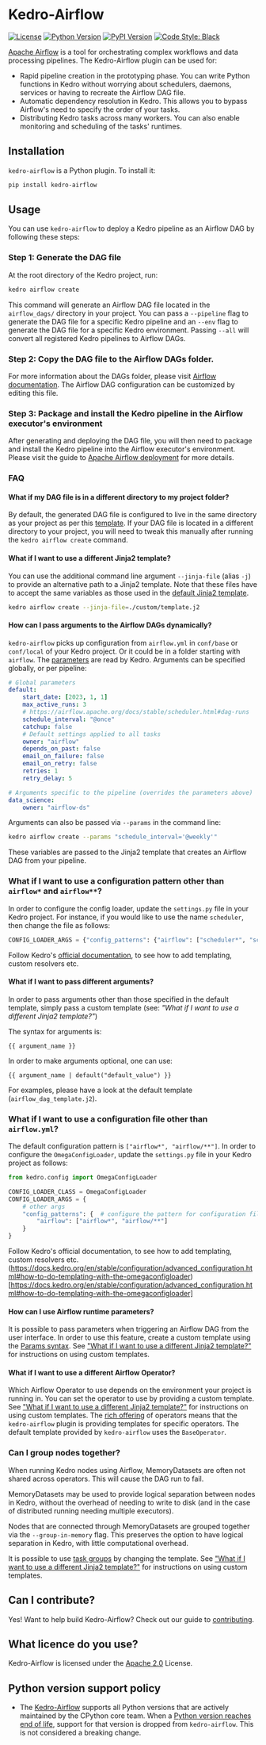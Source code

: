 # Kedro-Airflow

[![License](https://img.shields.io/badge/license-Apache%202.0-blue.svg)](https://opensource.org/licenses/Apache-2.0)
[![Python Version](https://img.shields.io/badge/python-3.9%20%7C%203.10%20%7C%203.11%20%7C%203.12-blue.svg)](https://pypi.org/project/kedro-airflow/)
[![PyPI Version](https://badge.fury.io/py/kedro-airflow.svg)](https://pypi.org/project/kedro-airflow/)
[![Code Style: Black](https://img.shields.io/badge/code%20style-black-black.svg)](https://github.com/ambv/black)

[Apache Airflow](https://github.com/apache/airflow) is a tool for orchestrating complex workflows and data processing pipelines. The Kedro-Airflow plugin can be used for:
- Rapid pipeline creation in the prototyping phase. You can write Python functions in Kedro without worrying about schedulers, daemons, services or having to recreate the Airflow DAG file.
- Automatic dependency resolution in Kedro. This allows you to bypass Airflow's need to specify the order of your tasks.
- Distributing Kedro tasks across many workers. You can also enable monitoring and scheduling of the tasks' runtimes.

## Installation

`kedro-airflow` is a Python plugin. To install it:

```bash
pip install kedro-airflow
```

## Usage

You can use `kedro-airflow` to deploy a Kedro pipeline as an Airflow DAG by following these steps:

### Step 1: Generate the DAG file

At the root directory of the Kedro project, run:

```bash
kedro airflow create
```

This command will generate an Airflow DAG file located in the `airflow_dags/` directory in your project.
You can pass a `--pipeline` flag to generate the DAG file for a specific Kedro pipeline and an `--env` flag to generate the DAG file for a specific Kedro environment.
Passing `--all` will convert all registered Kedro pipelines to Airflow DAGs.

### Step 2: Copy the DAG file to the Airflow DAGs folder.

For more information about the DAGs folder, please visit [Airflow documentation](https://airflow.apache.org/docs/stable/concepts.html#dags).
The Airflow DAG configuration can be customized by editing this file.

### Step 3: Package and install the Kedro pipeline in the Airflow executor's environment

After generating and deploying the DAG file, you will then need to package and install the Kedro pipeline into the Airflow executor's environment.
Please visit the guide to [Apache Airflow deployment](https://docs.kedro.org/en/stable/deployment/airflow.html) for more details.

### FAQ

#### What if my DAG file is in a different directory to my project folder?

By default, the generated DAG file is configured to live in the same directory as your project as per this [template](https://github.com/kedro-org/kedro-plugins/blob/main/kedro-airflow/kedro_airflow/airflow_dag_template.j2#L44). If your DAG file is located in a different directory to your project, you will need to tweak this  manually after running the `kedro airflow create` command.

#### What if I want to use a different Jinja2 template?

You can use the additional command line argument `--jinja-file` (alias `-j`) to provide an alternative path to a Jinja2 template. Note that these files have to accept the same variables as those used in the [default Jinja2 template](https://github.com/kedro-org/kedro-plugins/blob/main/kedro-airflow/kedro_airflow/airflow_dag_template.j2).

```bash
kedro airflow create --jinja-file=./custom/template.j2
```

#### How can I pass arguments to the Airflow DAGs dynamically?

`kedro-airflow` picks up configuration from `airflow.yml` in `conf/base` or `conf/local` of your Kedro project.
Or it could be in a folder starting with `airflow`.
The [parameters](https://docs.kedro.org/en/stable/configuration/parameters.html) are read by Kedro.
Arguments can be specified globally, or per pipeline:

```yaml
# Global parameters
default:
    start_date: [2023, 1, 1]
    max_active_runs: 3
    # https://airflow.apache.org/docs/stable/scheduler.html#dag-runs
    schedule_interval: "@once"
    catchup: false
    # Default settings applied to all tasks
    owner: "airflow"
    depends_on_past: false
    email_on_failure: false
    email_on_retry: false
    retries: 1
    retry_delay: 5

# Arguments specific to the pipeline (overrides the parameters above)
data_science:
    owner: "airflow-ds"
```

Arguments can also be passed via `--params` in the command line:

```bash
kedro airflow create --params "schedule_interval='@weekly'"
```

These variables are passed to the Jinja2 template that creates an Airflow DAG from your pipeline.

### What if I want to use a configuration pattern other than `airflow*` and `airflow**`?

In order to configure the config loader, update the `settings.py` file in your Kedro project.
For instance, if you would like to use the name `scheduler`, then change the file as follows:

```python
CONFIG_LOADER_ARGS = {"config_patterns": {"airflow": ["scheduler*", "scheduler/**"]}}
```

Follow Kedro's [official documentation](https://docs.kedro.org/en/stable/configuration/advanced_configuration.html#how-to-do-templating-with-the-omegaconfigloader), to see how to add templating, custom resolvers etc.

#### What if I want to pass different arguments?

In order to pass arguments other than those specified in the default template, simply pass a custom template (see: _"What if I want to use a different Jinja2 template?"_)

The syntax for arguments is:
```
{{ argument_name }}
```

In order to make arguments optional, one can use:
```
{{ argument_name | default("default_value") }}
```

For examples, please have a look at the default template (`airflow_dag_template.j2`).

### What if I want to use a configuration file other than `airflow.yml`?

The default configuration pattern is `["airflow*", "airflow/**"]`.
In order to configure the `OmegaConfigLoader`, update the `settings.py` file in your Kedro project as follows:

```python
from kedro.config import OmegaConfigLoader

CONFIG_LOADER_CLASS = OmegaConfigLoader
CONFIG_LOADER_ARGS = {
    # other args
    "config_patterns": {  # configure the pattern for configuration files
        "airflow": ["airflow*", "airflow/**"]
    }
}
```

Follow Kedro's official documentation, to see how to add templating, custom resolvers etc. (https://docs.kedro.org/en/stable/configuration/advanced_configuration.html#how-to-do-templating-with-the-omegaconfigloader)[https://docs.kedro.org/en/stable/configuration/advanced_configuration.html#how-to-do-templating-with-the-omegaconfigloader]

#### How can I use Airflow runtime parameters?

It is possible to pass parameters when triggering an Airflow DAG from the user interface.
In order to use this feature, create a custom template using the [Params syntax](https://airflow.apache.org/docs/apache-airflow/stable/core-concepts/params.html).
See ["What if I want to use a different Jinja2 template?"](#what-if-i-want-to-use-a-different-jinja2-template) for instructions on using custom templates.

#### What if I want to use a different Airflow Operator?

Which Airflow Operator to use depends on the environment your project is running in.
You can set the operator to use by providing a custom template.
See ["What if I want to use a different Jinja2 template?"](#what-if-i-want-to-use-a-different-jinja2-template) for instructions on using custom templates.
The [rich offering](https://airflow.apache.org/docs/apache-airflow-providers/operators-and-hooks-ref/index.html) of operators means that the `kedro-airflow` plugin is providing templates for specific operators.
The default template provided by `kedro-airflow` uses the `BaseOperator`.

### Can I group nodes together?

When running Kedro nodes using Airflow, MemoryDatasets are often not shared across operators.
This will cause the DAG run to fail.

MemoryDatasets may be used to provide logical separation between nodes in Kedro, without the overhead of needing to write to disk (and in the case of distributed running needing multiple executors).

Nodes that are connected through MemoryDatasets are grouped together via the `--group-in-memory` flag.
This preserves the option to have logical separation in Kedro, with little computational overhead.

It is possible to use [task groups](https://docs.astronomer.io/learn/task-groups) by changing the template.
See ["What if I want to use a different Jinja2 template?"](#what-if-i-want-to-use-a-different-jinja2-template) for instructions on using custom templates.

## Can I contribute?

Yes! Want to help build Kedro-Airflow? Check out our guide to [contributing](https://github.com/kedro-org/kedro-plugins/blob/main/kedro-airflow/CONTRIBUTING.md).

## What licence do you use?

Kedro-Airflow is licensed under the [Apache 2.0](https://github.com/kedro-org/kedro-plugins/blob/main/LICENSE.md) License.

## Python version support policy
* The [Kedro-Airflow](https://github.com/kedro-org/kedro-plugins/tree/main/kedro-airflow) supports all Python versions that are actively maintained by the CPython core team. When a [Python version reaches end of life](https://devguide.python.org/versions/#versions), support for that version is dropped from `kedro-airflow`. This is not considered a breaking change.
